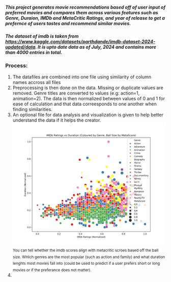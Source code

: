 ##### This project generates movie recommendations based off of user input of preferred movies and compares them across various features such as Genre, Duraion, IMDb and MetaCritic Ratings, and year of release to get a prefernce of users tastes and recommend similar movies. 

##### The dataset of imdb is taken from https://www.kaggle.com/datasets/parthdande/imdb-dataset-2024-updated/data. It is upto date data as of July, 2024 and contains more than 4000 entries in total.

### Process:
1. The datafiles are combined into one file using similarity of column names accross all files
2. Preprocessing is then done on the data. Missing or duplicate values are removed. Genre titles are converted to values (e.g: action=1, animation=2). The data is then normalized between values of 0 and 1 for ease of calculation and that data correesponds to one another when finding similarities.
3. An optional file for data analysis and visualization is given to help better understand the data if it helps the creator.
![Output](https://github.com/I-Zaifa/MovieRecommendation4000/blob/main/Visualized_Data.jpg) <sub> You can tell whether the imdb scores align with metacritic scroes based off the ball size. WHich genres are the most popular (such as action and family) and what duration lenghts most movies fall into (could be used to predict if a user prefers short or long movies or if the preferance does not matter). </sub>
5. 
